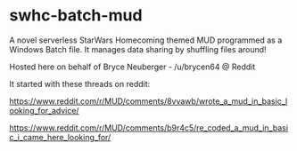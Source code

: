 # swhc-batch-mud
A novel serverless StarWars Homecoming themed MUD programmed as a Windows Batch file. It manages data sharing by shuffling files around!

Hosted here on behalf of Bryce Neuberger - /u/brycen64 @ Reddit

It started with these threads on reddit:

https://www.reddit.com/r/MUD/comments/8vvawb/wrote_a_mud_in_basic_looking_for_advice/

https://www.reddit.com/r/MUD/comments/b9r4c5/re_coded_a_mud_in_basic_i_came_here_looking_for/


